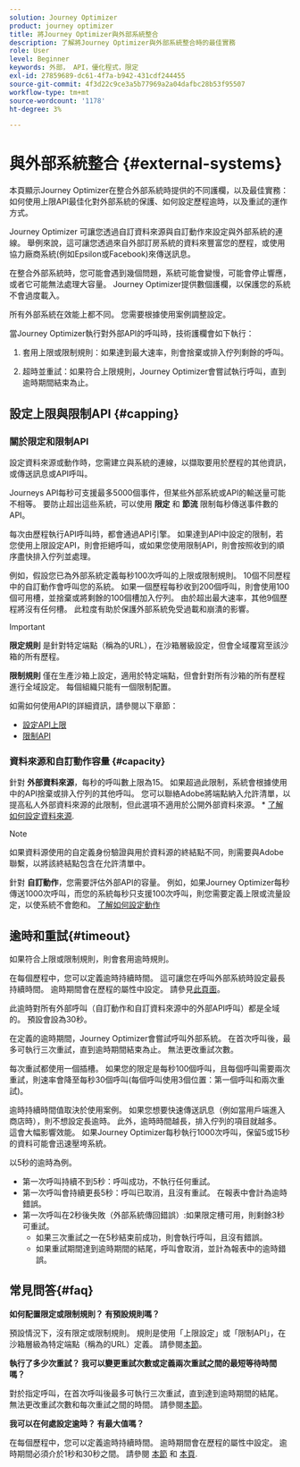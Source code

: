 ```yaml
---
solution: Journey Optimizer
product: journey optimizer
title: 將Journey Optimizer與外部系統整合
description: 了解將Journey Optimizer與外部系統整合時的最佳實務
role: User
level: Beginner
keywords: 外部， API，優化程式，限定
exl-id: 27859689-dc61-4f7a-b942-431cdf244455
source-git-commit: 4f3d22c9ce3a5b77969a2a04dafbc28b53f95507
workflow-type: tm+mt
source-wordcount: '1178'
ht-degree: 3%

---
```


# 與外部系統整合 {#external-systems}

本頁顯示Journey Optimizer在整合外部系統時提供的不同護欄，以及最佳實務：如何使用上限API最佳化對外部系統的保護、如何設定歷程逾時，以及重試的運作方式。

Journey Optimizer 可讓您透過自訂資料來源與自訂動作來設定與外部系統的連線。 舉例來說，這可讓您透過來自外部訂房系統的資料來豐富您的歷程，或使用協力廠商系統(例如Epsilon或Facebook)來傳送訊息。

在整合外部系統時，您可能會遇到幾個問題，系統可能會變慢，可能會停止響應，或者它可能無法處理大容量。 Journey Optimizer提供數個護欄，以保護您的系統不會過度載入。

所有外部系統在效能上都不同。 您需要根據使用案例調整設定。

當Journey Optimizer執行對外部API的呼叫時，技術護欄會如下執行：

1. 套用上限或限制規則：如果達到最大速率，則會捨棄或排入佇列剩餘的呼叫。

2. 超時並重試：如果符合上限規則，Journey Optimizer會嘗試執行呼叫，直到逾時期間結束為止。

## 設定上限與限制API {#capping}

### 關於限定和限制API

設定資料來源或動作時，您需建立與系統的連線，以擷取要用於歷程的其他資訊，或傳送訊息或API呼叫。

Journeys API每秒可支援最多5000個事件，但某些外部系統或API的輸送量可能不相等。 要防止超出這些系統，可以使用 **限定** 和 **節流** 限制每秒傳送事件數的API。

每次由歷程執行API呼叫時，都會通過API引擎。 如果達到API中設定的限制，若您使用上限設定API，則會拒絕呼叫，或如果您使用限制API，則會按照收到的順序盡快排入佇列並處理。

例如，假設您已為外部系統定義每秒100次呼叫的上限或限制規則。 10個不同歷程中的自訂動作會呼叫您的系統。 如果一個歷程每秒收到200個呼叫，則會使用100個可用槽，並捨棄或將剩餘的100個槽加入佇列。 由於超出最大速率，其他9個歷程將沒有任何槽。 此粒度有助於保護外部系統免受過載和崩潰的影響。

>[!IMPORTANT]
>
>**限定規則** 是針對特定端點（稱為的URL），在沙箱層級設定，但會全域覆寫至該沙箱的所有歷程。
>
>**限制規則** 僅在生產沙箱上設定，適用於特定端點，但會針對所有沙箱的所有歷程進行全域設定。 每個組織只能有一個限制配置。

如需如何使用API的詳細資訊，請參閱以下章節：

* [設定API上限](capping.md)
* [限制API](throttling.md)

### 資料來源和自訂動作容量 {#capacity}

針對 **外部資料來源**，每秒的呼叫數上限為15。 如果超過此限制，系統會根據使用中的API捨棄或排入佇列的其他呼叫。 您可以聯絡Adobe將端點納入允許清單，以提高私人外部資料來源的此限制，但此選項不適用於公開外部資料來源。 * [了解如何設定資料來源](../datasource/about-data-sources.md).

>[!NOTE]
>
>如果資料源使用的自定義身份驗證與用於資料源的終結點不同，則需要與Adobe聯繫，以將該終結點包含在允許清單中。

針對 **自訂動作**，您需要評估外部API的容量。 例如，如果Journey Optimizer每秒傳送1000次呼叫，而您的系統每秒只支援100次呼叫，則您需要定義上限或流量設定，以使系統不會飽和。 [了解如何設定動作](../action/action.md)

## 逾時和重試{#timeout}

如果符合上限或限制規則，則會套用逾時規則。

在每個歷程中，您可以定義逾時持續時間。 這可讓您在呼叫外部系統時設定最長持續時間。 逾時期間會在歷程的屬性中設定。 請參見[此頁面](../building-journeys/journey-gs.md#timeout_and_error)。

此逾時對所有外部呼叫（自訂動作和自訂資料來源中的外部API呼叫）都是全域的。 預設會設為30秒。

在定義的逾時期間，Journey Optimizer會嘗試呼叫外部系統。 在首次呼叫後，最多可執行三次重試，直到逾時期間結束為止。 無法更改重試次數。

每次重試都使用一個插槽。 如果您的限定是每秒100個呼叫，且每個呼叫需要兩次重試，則速率會降至每秒30個呼叫(每個呼叫使用3個位置：第一個呼叫和兩次重試)。

逾時持續時間值取決於使用案例。 如果您想要快速傳送訊息（例如當用戶端進入商店時），則不想設定長逾時。 此外，逾時時間越長，排入佇列的項目就越多。 這會大幅影響效能。 如果Journey Optimizer每秒執行1000次呼叫，保留5或15秒的資料可能會迅速壓垮系統。

以5秒的逾時為例。

* 第一次呼叫持續不到5秒：呼叫成功，不執行任何重試。
* 第一次呼叫會持續更長5秒：呼叫已取消，且沒有重試。 在報表中會計為逾時錯誤。
* 第一次呼叫在2秒後失敗（外部系統傳回錯誤）:如果限定槽可用，則剩餘3秒可重試。
   * 如果三次重試之一在5秒結束前成功，則會執行呼叫，且沒有錯誤。
   * 如果重試期間達到逾時期間的結尾，呼叫會取消，並計為報表中的逾時錯誤。

## 常見問答{#faq}

**如何配置限定或限制規則？ 有預設規則嗎？**

預設情況下，沒有限定或限制規則。 規則是使用「上限設定」或「限制API」，在沙箱層級為特定端點（稱為的URL）定義。 請參閱[本節](../configuration/external-systems.md#capping)。

**執行了多少次重試？ 我可以變更重試次數或定義兩次重試之間的最短等待時間嗎？**

對於指定呼叫，在首次呼叫後最多可執行三次重試，直到達到逾時期間的結尾。 無法更改重試次數和每次重試之間的時間。 請參閱[本節](../configuration/external-systems.md#timeout)。

**我可以在何處設定逾時？ 有最大值嗎？**

在每個歷程中，您可以定義逾時持續時間。 逾時期間會在歷程的屬性中設定。 逾時期間必須介於1秒和30秒之間。 請參閱 [本節](../configuration/external-systems.md#timeout) 和 [本頁](../building-journeys/journey-gs.md#timeout_and_error).